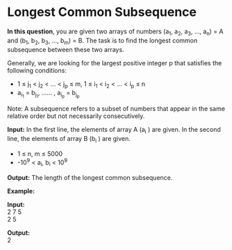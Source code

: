 # Longest Common Subsequence

**In this question**, you are given two arrays of numbers (a<sub>1</sub>, a<sub>2</sub>, a<sub>3</sub>, ..., a<sub>n</sub>) = A and (b<sub>1</sub>, b<sub>2</sub>, b<sub>3</sub>, ..., b<sub>m</sub>) = B. The task is to find the longest common subsequence between these two arrays.

Generally, we are looking for the largest positive integer p that satisfies the following conditions:
- 1 ≤ j<sub>1</sub> < j<sub>2</sub> < ... < j<sub>p</sub> ≤ m, 1 ≤ i<sub>1</sub> < i<sub>2</sub> < ... < i<sub>p</sub> ≤ n
- a<sub>i<sub>1</sub></sub> = b<sub>j<sub>1</sub></sub>, ...... , a<sub>i<sub>p</sub></sub> = b<sub>j<sub>p</sub></sub> 

Note: A subsequence refers to a subset of numbers that appear in the same relative order but not necessarily consecutively.

**Input:**
In the first line, the elements of array A (a<sub>i</sub> ) are given.
In the second line, the elements of array B (b<sub>i</sub> ) are given.
- 1 ≤ n, m ≤ 5000
- -10<sup>9</sup> < a<sub>i</sub>, b<sub>i</sub> < 10<sup>9</sup>

**Output:**
The length of the longest common subsequence.

**Example:**  

**Input:**  
2 7 5  
2 5  

**Output:**  
2

